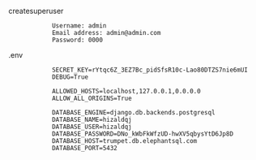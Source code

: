 createsuperuser

                Username: admin
                Email address: admin@admin.com
                Password: 0000



.env

                SECRET_KEY=rYtqc6Z_3EZ7Bc_pidSfsR10c-Lao80DTZS7nie6mUI
                DEBUG=True

                ALLOWED_HOSTS=localhost,127.0.0.1,0.0.0.0
                ALLOW_ALL_ORIGINS=True

                DATABASE_ENGINE=django.db.backends.postgresql
                DATABASE_NAME=hizaldqj
                DATABASE_USER=hizaldqj
                DATABASE_PASSWORD=DNo_kWbFkWfzUD-hwXV5qbysYtD6Jp8D
                DATABASE_HOST=trumpet.db.elephantsql.com
                DATABASE_PORT=5432
